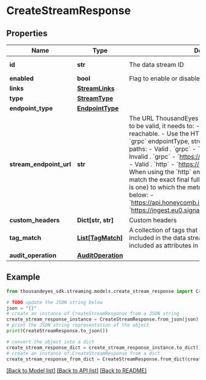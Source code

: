 # CreateStreamResponse


## Properties

Name | Type | Description | Notes
------------ | ------------- | ------------- | -------------
**id** | **str** | The data stream ID | [optional] [readonly] 
**enabled** | **bool** | Flag to enable or disable the stream integration. | [optional] 
**links** | [**StreamLinks**](StreamLinks.md) |  | [optional] 
**type** | [**StreamType**](StreamType.md) |  | [optional] 
**endpoint_type** | [**EndpointType**](EndpointType.md) |  | [optional] 
**stream_endpoint_url** | **str** | The URL ThousandEyes sends data stream to. For a URL to be valid, it needs to: - Be syntactically correct. - Be reachable. - Use the HTTPS protocol. - When using the &#x60;grpc&#x60; endpointType, streamEndpointUrl cannot contain paths:     - Valid . &#x60;grpc&#x60; - &#x60;https://example.com&#x60;     - Invalid . &#x60;grpc&#x60; - &#x60;https://example.com/collector&#x60;.     - Valid . &#x60;http&#x60; - &#x60;https://example.com/collector&#x60;.      - When using the &#x60;http&#x60; endpointType, the endpoint must match the exact final full URL (including the path if there is one) to which the metrics will be sent. Examples below:     - &#x60;https://api.honeycomb.io:443/v1/metrics&#x60;     - &#x60;https://ingest.eu0.signalfx.com/v2/datapoint/otlp&#x60; | [optional] 
**custom_headers** | **Dict[str, str]** | Custom headers | [optional] 
**tag_match** | [**List[TagMatch]**](TagMatch.md) | A collection of tags that determine what tests are included in the data stream. These tag values are also included as attributes in the data stream metrics. | [optional] 
**audit_operation** | [**AuditOperation**](AuditOperation.md) |  | [optional] 

## Example

```python
from thousandeyes_sdk.streaming.models.create_stream_response import CreateStreamResponse

# TODO update the JSON string below
json = "{}"
# create an instance of CreateStreamResponse from a JSON string
create_stream_response_instance = CreateStreamResponse.from_json(json)
# print the JSON string representation of the object
print(CreateStreamResponse.to_json())

# convert the object into a dict
create_stream_response_dict = create_stream_response_instance.to_dict()
# create an instance of CreateStreamResponse from a dict
create_stream_response_from_dict = CreateStreamResponse.from_dict(create_stream_response_dict)
```
[[Back to Model list]](../README.md#documentation-for-models) [[Back to API list]](../README.md#documentation-for-api-endpoints) [[Back to README]](../README.md)


